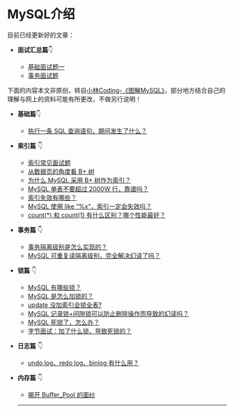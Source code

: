 # MySQL介绍

目前已经更新好的文章：

- **面试汇总篇**:point_down:

    - [基础面试题一](/sql/mysql/interview/base_1.md)
    - [事务面试题](/sql/mysql/interview/transaction.md)

下面的内容本文非原创，转自[小林Coding-《图解MySQL》](https://xiaolincoding.com/mysql/)，部分地方结合自己的理解与网上的资料可能有所更改，不做另行说明！

- **基础篇**:point_down:

	- [执行一条 SQL 查询语句，期间发生了什么？](/sql/mysql/base/how_select.md)

- **索引篇** :point_down:

	- [索引常见面试题](/sql/mysql/index/index_interview.md)
	- [从数据页的角度看 B+ 树](/sql/mysql/index/page.md)
	- [为什么 MySQL 采用 B+ 树作为索引？](/sql/mysql/index/why_index_chose_bpuls_tree.md)
	- [MySQL 单表不要超过 2000W 行，靠谱吗？](/sql/mysql/index/2000w.md)
	- [索引失效有哪些？](/sql/mysql/index/index_lose.md)
	- [MySQL 使用 like “%x“，索引一定会失效吗？](/sql/mysql/index/index_issue.md)
	- [count(\*) 和 count(1) 有什么区别？哪个性能最好？](/sql/mysql/index/count.md)

- **事务篇** :point_down:
	- [事务隔离级别是怎么实现的？](/sql/mysql/transaction/mvcc.md)
	- [MySQL 可重复读隔离级别，完全解决幻读了吗？](/sql/mysql/transaction/phantom.md)

- **锁篇** :point_down:
	- [MySQL 有哪些锁？](/sql/mysql/lock/mysql_lock.md)
	- [MySQL 是怎么加锁的？](/sql/mysql/lock/how_to_lock.md)
	- [update 没加索引会锁全表?](/sql/mysql/lock/update_index.md)
	- [MySQL 记录锁+间隙锁可以防止删除操作而导致的幻读吗？](/sql/mysql/lock/lock_phantom.md)
	- [MySQL 死锁了，怎么办？](/sql/mysql/lock/deadlock.md)
	- [字节面试：加了什么锁，导致死锁的？](/sql/mysql/lock/show_lock.md)

- **日志篇** :point_down:

	- [undo log、redo log、binlog 有什么用？](/sql/mysql/log/how_update.md)

- **内存篇** :point_down:

	- [揭开 Buffer_Pool 的面纱](/sql/mysql/buffer_pool/buffer_pool.md)

  ----
